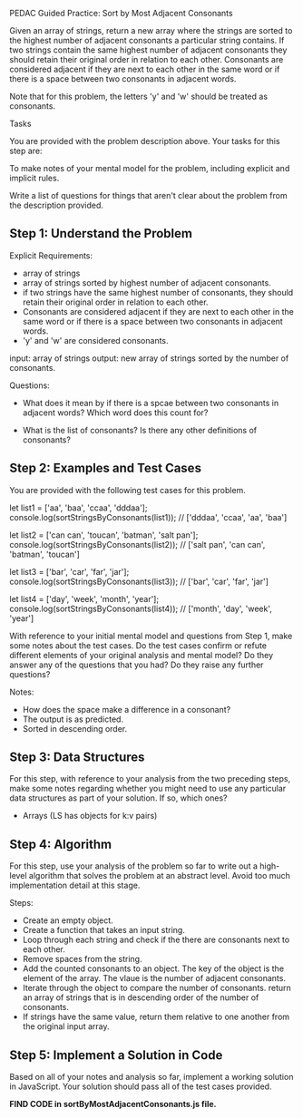 PEDAC Guided Practice: Sort by Most Adjacent Consonants

Given an array of strings, return a new array where the strings are sorted to 
the highest number of adjacent consonants a particular string contains. If two 
strings contain the same highest number of adjacent consonants they should 
retain their original order in relation to each other. Consonants are 
considered adjacent if they are next to each other in the same word or if there
is a space between two consonants in adjacent words.

Note that for this problem, the letters 'y' and 'w' should be treated as 
consonants.

Tasks

You are provided with the problem description above. 
Your tasks for this step are:

To make notes of your mental model for the problem, including explicit and 
implicit rules.

Write a list of questions for things that aren't clear about the problem from 
the description provided.

## Step 1: Understand the Problem

Explicit Requirements:

- array of strings
- array of strings sorted by highest number of adjacent consonants. 
- if two strings have the same highest number of consonants, they should retain
  their original order in relation to each other. 
- Consonants are considered adjacent if they are next to each other in the same
  word or if there is a space between two consonants in adjacent words.
- 'y' and 'w' are considered consonants. 

input: array of strings
output: new array of strings sorted by the number of consonants.

Questions: 

- What does it mean by if there is a spcae between two consonants in adjacent 
  words? Which word does this count for?

- What is the list of consonants? Is there any other definitions of consonants?

## Step 2: Examples and Test Cases

You are provided with the following test cases for this problem.

let list1 = ['aa', 'baa', 'ccaa', 'dddaa'];
console.log(sortStringsByConsonants(list1));
// ['dddaa', 'ccaa', 'aa', 'baa']

let list2 = ['can can', 'toucan', 'batman', 'salt pan'];
console.log(sortStringsByConsonants(list2));
// ['salt pan', 'can can', 'batman', 'toucan']

let list3 = ['bar', 'car', 'far', 'jar'];
console.log(sortStringsByConsonants(list3));
// ['bar', 'car', 'far', 'jar']

let list4 = ['day', 'week', 'month', 'year'];
console.log(sortStringsByConsonants(list4));
// ['month', 'day', 'week', 'year']

With reference to your initial mental model and questions from Step 1, make 
some notes about the test cases. Do the test cases confirm or refute different 
elements of your original analysis and mental model? Do they answer any of the 
questions that you had? Do they raise any further questions?

Notes:

- How does the space make a difference in a consonant?
- The output is as predicted. 
- Sorted in descending order.

## Step 3: Data Structures

For this step, with reference to your analysis from the two preceding steps, 
make some notes regarding whether you might need to use any particular data 
structures as part of your solution. If so, which ones?

- Arrays (LS has objects for k:v pairs)

## Step 4: Algorithm

For this step, use your analysis of the problem so far to write out a 
high-level algorithm that solves the problem at an abstract level. Avoid too 
much implementation detail at this stage.

Steps:

- Create an empty object.
- Create a function that takes an input string.
- Loop through each string and check if the there are consonants next to each
  other.
- Remove spaces from the string. 
- Add the counted consonants to an object. The key of the object is the element
  of the array. The vlaue is the number of adjacent consonants.
- Iterate through the object to compare the number of consonants. return an 
  array of strings that is in descending order of the number of consonants.
- If strings have the same value, return them relative to one another from
  the original input array. 

## Step 5: Implement a Solution in Code

Based on all of your notes and analysis so far, implement a working solution in
 JavaScript. Your solution should pass all of the test cases provided.
 

**FIND CODE in sortByMostAdjacentConsonants.js file.**
